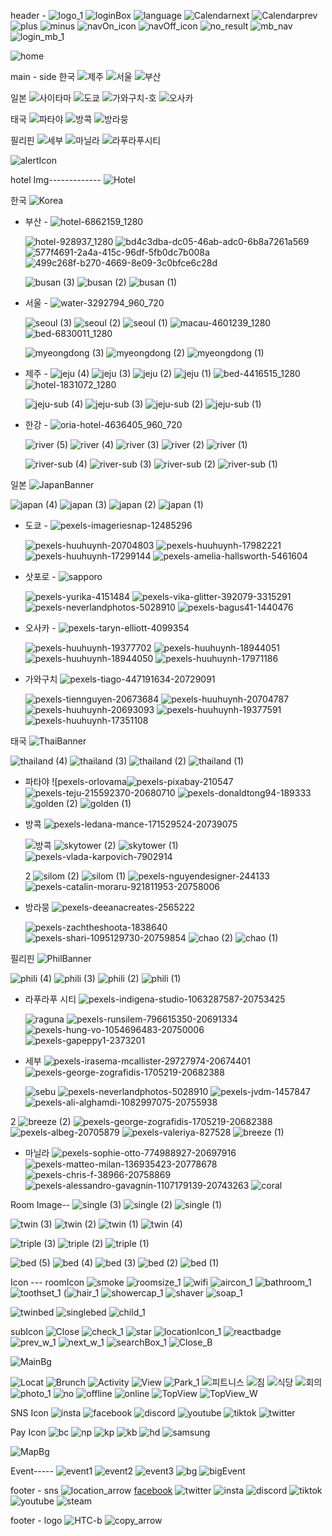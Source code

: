 header -
![logo_1](https://github.com/simjsik/savefile/assets/39624384/70f2dcbd-dd21-4d16-9aa3-fa0756ecc062)
![loginBox](https://github.com/simjsik/savefile/assets/39624384/985bd186-91e9-437b-91c7-6e1d2725855d)
![language](https://github.com/simjsik/savefile/assets/39624384/6e60b823-237c-49c8-9b30-c28659d381fc)
![Calendarnext](https://github.com/simjsik/savefile/assets/39624384/3ed517cf-52af-4c78-be11-b7a28e2f2f58)
![Calendarprev](https://github.com/simjsik/savefile/assets/39624384/d99b0090-cf55-4f4d-ad23-59f124992614)
![plus](https://github.com/simjsik/savefile/assets/39624384/664f1cd2-1c18-43ee-9066-d51065b4c938)
![minus](https://github.com/simjsik/savefile/assets/39624384/81074449-6762-4ba7-a088-a00a585886c5)
![navOn_icon](https://github.com/user-attachments/assets/6b8eeff2-2355-4495-ad6d-dcc969813f84)
![navOff_icon](https://github.com/user-attachments/assets/2b788ae1-56d2-4d9d-83ad-3c0e279f60cf)
![no_result](https://github.com/user-attachments/assets/d1e6d91c-553a-4223-856e-64029389471a)
![mb_nav](https://github.com/user-attachments/assets/01161483-2924-499b-98a3-10ba8c0e80e0)
![login_mb_1](https://github.com/user-attachments/assets/3b953b8d-4250-4c0d-8f85-99da101d1556)

![home](https://github.com/user-attachments/assets/39bd586f-e9cf-4b15-87e5-9d04e57a39ed)

main - side
한국
![제주](https://github.com/simjsik/savefile/assets/39624384/c2b8f930-0075-4e6c-9b3f-78297e52b9ee)
![서울](https://github.com/simjsik/savefile/assets/39624384/a2c5e383-8572-4cc3-b451-c42ea3fac2d5)
![부산](https://github.com/simjsik/savefile/assets/39624384/3201e968-aa14-49c5-8d24-36265a0f5d36)

일본
![사이타마](https://github.com/simjsik/savefile/assets/39624384/f68ae263-9ae8-49aa-a040-e9edd35f1c12)
![도쿄](https://github.com/simjsik/savefile/assets/39624384/e4de95e9-6650-4983-9807-1aefa6dffcc0)
![가와구치-호](https://github.com/simjsik/savefile/assets/39624384/ad1d56a5-21a6-406b-88f8-f27f1614ece5)
![오사카](https://github.com/simjsik/savefile/assets/39624384/6736f95a-4104-4eed-be6d-2ce2148520e7)

태국
![파타야](https://github.com/simjsik/savefile/assets/39624384/878dc0a5-52ed-4011-9b58-e9c6c4469566)
![방콕](https://github.com/simjsik/savefile/assets/39624384/dce54afc-0229-4385-9fd1-eedbcd0cc9f8)
![방라뭉](https://github.com/simjsik/savefile/assets/39624384/1f2945d3-a7b6-45c9-8ca8-105594732a00)

필리핀
![세부](https://github.com/simjsik/savefile/assets/39624384/799f3cf4-c0e8-4fd9-9fbf-b6c5152788af)
![마닐라](https://github.com/simjsik/savefile/assets/39624384/b79a2312-1eaa-4918-bc4d-ec8eab3df71f)
![라푸라푸시티](https://github.com/simjsik/savefile/assets/39624384/86aade06-4359-429f-a252-ee42c766ed4c)

![alertIcon](https://github.com/simjsik/savefile/assets/39624384/d109cea6-c8c2-4ad1-9a3f-68c18e222a8e)

hotel Img-------------
![Hotel](https://github.com/user-attachments/assets/13ab80bf-040f-4313-bf6a-9d7684a28cfa)

한국
  ![Korea](https://github.com/user-attachments/assets/ba9e4990-9dd4-4815-ab57-813e47051af4)

- 부산 -
  ![hotel-6862159_1280](https://github.com/user-attachments/assets/04cdabac-f50f-4041-98ec-727fafb47c01)
  
  ![hotel-928937_1280](https://github.com/user-attachments/assets/5db0e4cd-da85-4ff1-b36f-dd0482a4ffdf)
  ![bd4c3dba-dc05-46ab-adc0-6b8a7261a569](https://github.com/user-attachments/assets/7a657d3a-1e9c-4019-a36e-33c2a94decd2)
  ![577f4691-2a4a-415c-96df-5fb0dc7b008a](https://github.com/user-attachments/assets/2090fadc-fb88-43d5-99e1-922a57d2521b)
  ![499c268f-b270-4669-8e09-3c0bfce6c28d](https://github.com/user-attachments/assets/b7fc211f-95c2-4218-8ce5-7291fa7db75f)

  ![busan (3)](https://github.com/user-attachments/assets/5c5ad595-1d25-4963-bbd4-109e65a2fe84)
  ![busan (2)](https://github.com/user-attachments/assets/76d73658-4e2e-4c3a-b91d-2e2699329d6a)
  ![busan (1)](https://github.com/user-attachments/assets/09852079-a118-4589-ab2b-43b517dad977)

- 서울 -
  ![water-3292794_960_720](https://github.com/user-attachments/assets/c31abca3-5187-4f6c-91a5-59a309915975)
  
  ![seoul (3)](https://github.com/user-attachments/assets/fe5d3679-1e08-4d8b-9e85-5024471021bc)
  ![seoul (2)](https://github.com/user-attachments/assets/e8e36633-c217-45bf-a718-c256933dd5e6)
  ![seoul (1)](https://github.com/user-attachments/assets/f1f2d8c7-4be0-4fb5-811f-21b6d995b5e4)
  ![macau-4601239_1280](https://github.com/user-attachments/assets/903611cb-2873-444b-8641-36cefe0ebdfb)
  ![bed-6830011_1280](https://github.com/user-attachments/assets/8f7c5b99-66e7-4256-86ed-13ca0dc40c22)

  ![myeongdong (3)](https://github.com/user-attachments/assets/af4c4a6a-429c-4759-9ee9-bf7b03bcde9c)
  ![myeongdong (2)](https://github.com/user-attachments/assets/68c7f8fe-834d-4b5a-a1d0-e2f19a5a54ac)
  ![myeongdong (1)](https://github.com/user-attachments/assets/cf693b7e-a700-4d36-b0a3-eb8f6a5f7a49)

- 제주 -
  ![jeju (4)](https://github.com/user-attachments/assets/c8171013-6e90-4f07-b035-4ccd7320fd51)
  ![jeju (3)](https://github.com/user-attachments/assets/c0a3feb5-5f4c-48c0-b8ff-8c6b78157e79)
  ![jeju (2)](https://github.com/user-attachments/assets/d0d3250f-7298-4a9b-a5d1-6422269ffffb)
  ![jeju (1)](https://github.com/user-attachments/assets/647cb6a8-0bee-49ac-a8c2-e4a8eb8e37c9)
  ![bed-4416515_1280](https://github.com/user-attachments/assets/b0fae5c4-3027-4832-a2ee-65641201c2a8)
  ![hotel-1831072_1280](https://github.com/user-attachments/assets/d8f83636-c05f-484b-bca8-bd45f911ebb8)

  ![jeju-sub (4)](https://github.com/user-attachments/assets/435d5da1-a270-470b-a7af-acf6252ed274)
  ![jeju-sub (3)](https://github.com/user-attachments/assets/ac75cd35-e7a6-4b91-a5c1-9b6323d61e2d)
  ![jeju-sub (2)](https://github.com/user-attachments/assets/b1a0a455-dd99-496e-990f-8849e507cfdf)
  ![jeju-sub (1)](https://github.com/user-attachments/assets/d82a567f-f4af-42fc-bcbf-a3bc8020ce78)

- 한강 -
  ![oria-hotel-4636405_960_720](https://github.com/user-attachments/assets/e220e576-c79b-4ee2-9e0e-d2d8b10fda38)
  
  ![river (5)](https://github.com/user-attachments/assets/d344a3cf-bfc9-41dd-a9e3-c7778882a0ea)
  ![river (4)](https://github.com/user-attachments/assets/0fbe34af-3246-4ea5-9afb-670e96c8b758)
  ![river (3)](https://github.com/user-attachments/assets/20135041-ad55-4ebe-8da7-77d15acd9ce1)
  ![river (2)](https://github.com/user-attachments/assets/5e0e62d1-00f8-4de1-84ed-ff174b182e00)
  ![river (1)](https://github.com/user-attachments/assets/55db506f-e0f4-4805-8024-725b42e336cf)

  ![river-sub (4)](https://github.com/user-attachments/assets/83aa589c-4f6c-4673-b716-0c873350e4d5)
  ![river-sub (3)](https://github.com/user-attachments/assets/4acfc3a4-1ecd-441d-a84a-b7af08ab5b4f)
  ![river-sub (2)](https://github.com/user-attachments/assets/7cfef69e-5e49-4315-8c58-265aa68cae7c)
  ![river-sub (1)](https://github.com/user-attachments/assets/ceadaa0c-e083-4aab-88b1-16737a1643cf)

일본
![JapanBanner](https://github.com/user-attachments/assets/a484261e-e94e-477a-ba5d-f555389cac55)

![japan (4)](https://github.com/user-attachments/assets/f5c88ac2-a582-47bc-a172-200b3647f8f2)
![japan (3)](https://github.com/user-attachments/assets/ae264e4e-a3e9-4a49-8bcd-0d6f620f0756)
![japan (2)](https://github.com/user-attachments/assets/242056f3-571b-4237-a03c-0f5a4fca931b)
![japan (1)](https://github.com/user-attachments/assets/6fe20fb6-169a-4d53-8ea2-6303c4be4122)

- 도쿄 -
  ![pexels-imageriesnap-12485296](https://github.com/user-attachments/assets/55e1666b-679c-4c68-9984-7068d7fc2ddf)
  
  ![pexels-huuhuynh-20704803](https://github.com/user-attachments/assets/efd89067-d3f1-4252-b722-7c7cf1a9eb42)
  ![pexels-huuhuynh-17982221](https://github.com/user-attachments/assets/fe9b5e62-4a42-4051-8936-5256078c8458)
  ![pexels-huuhuynh-17299144](https://github.com/user-attachments/assets/c1aa7599-3f69-4b49-bd8c-702fa30fac32)
  ![pexels-amelia-hallsworth-5461604](https://github.com/user-attachments/assets/60cdce4d-3281-4c05-897e-674f64c3af16)

- 삿포로 -
  ![sapporo](https://github.com/user-attachments/assets/b53eeb44-caf5-4e64-af3c-6b8223a24aee)

  ![pexels-yurika-4151484](https://github.com/user-attachments/assets/978d7e99-5662-45f4-badf-2d0e7640d173)
  ![pexels-vika-glitter-392079-3315291](https://github.com/user-attachments/assets/7f92dc55-44a9-4ba3-9907-90205b9d3bd1)
  ![pexels-neverlandphotos-5028910](https://github.com/user-attachments/assets/65e4f994-6c67-4275-af2b-d5a13bfa3567)
  ![pexels-bagus41-1440476](https://github.com/user-attachments/assets/425b39a9-86a8-4dfa-8dae-7582129e4155)

- 오사카 -
  ![pexels-taryn-elliott-4099354](https://github.com/user-attachments/assets/afaae7c0-b75f-437b-8d50-f8342661f831)
  
  ![pexels-huuhuynh-19377702](https://github.com/user-attachments/assets/b2f19e79-ab56-464d-83e7-5be9b07d992f)
  ![pexels-huuhuynh-18944051](https://github.com/user-attachments/assets/34598c47-d25c-44e3-a854-0026d8b67116)
  ![pexels-huuhuynh-18944050](https://github.com/user-attachments/assets/a3ce7491-32f7-4adf-99b1-a5e89f0974fc)
  ![pexels-huuhuynh-17971186](https://github.com/user-attachments/assets/29803690-7aca-4756-923d-580a9b5e591e)

- 가와구치
  ![pexels-tiago-447191634-20729091](https://github.com/user-attachments/assets/f669b8d6-45ef-44d3-95a7-3f0a94c17f1e)
  
  ![pexels-tiennguyen-20673684](https://github.com/user-attachments/assets/560baca6-fd1d-41f3-b83b-d5cb768df7ca)
  ![pexels-huuhuynh-20704787](https://github.com/user-attachments/assets/ce3bae56-43a4-4f83-ac66-164787694cab)
  ![pexels-huuhuynh-20693093](https://github.com/user-attachments/assets/fa442823-0822-4167-9f83-add11d9cafd3)
  ![pexels-huuhuynh-19377591](https://github.com/user-attachments/assets/f5f67c46-591e-476d-9666-76065340ae56)
  ![pexels-huuhuynh-17351108](https://github.com/user-attachments/assets/f7025f8c-8db8-46b7-a05a-bcf271e6b80c)


태국
![ThaiBanner](https://github.com/user-attachments/assets/b1f95f41-0626-455a-96f1-5f802006e8a3)

![thailand (4)](https://github.com/user-attachments/assets/26ad5c1f-d545-4d11-91a2-05c17d73e2b5)
![thailand (3)](https://github.com/user-attachments/assets/f69f6d49-6e6e-4b4d-8ab4-771765d10d64)
![thailand (2)](https://github.com/user-attachments/assets/5400298d-c56a-4420-8ecc-db3657b51b7c)
![thailand (1)](https://github.com/user-attachments/assets/6f9284c4-35ae-4d00-b688-9e3aa1bd95e8)

- 파타야
  ![pexels-orlovama![pexels-pixabay-210547](https://github.com/user-attachments/assets/967c37a0-aad9-436f-863b-7ca4f6897f3c)
  ![pexels-teju-215592370-20680710](https://github.com/user-attachments/assets/333a3298-467b-4129-be11-0e4e56ee3ad4)
  ![pexels-donaldtong94-189333](https://github.com/user-attachments/assets/00f80cf4-a814-4ee3-af2b-a0467bb566ba)
  ![golden (2)](https://github.com/user-attachments/assets/2472f5e2-07cb-477c-9dd3-eeddf461a2ae)
  ![golden (1)](https://github.com/user-attachments/assets/a2adec1d-2650-4e62-a78d-9671e0199531)

- 방콕
  ![pexels-ledana-mance-171529524-20739075](https://github.com/user-attachments/assets/6b585079-ba30-4a26-9cd9-5289808feb58)
  
  ![방콕](https://github.com/user-attachments/assets/73c169ef-3b32-4358-850a-eace2e95e299)
  ![skytower (2)](https://github.com/user-attachments/assets/2c558761-7d4c-431a-a826-6dbdf16b77d9)
  ![skytower (1)](https://github.com/user-attachments/assets/7d65977a-73ba-4446-91be-e29112502c3d)
  ![pexels-vlada-karpovich-7902914](https://github.com/user-attachments/assets/c37db558-fc66-41bc-bfbc-75bbde579565)
  
  2
  ![silom (2)](https://github.com/user-attachments/assets/d0e8972c-82df-4af0-8bc0-caca089f93d7)
  ![silom (1)](https://github.com/user-attachments/assets/0395a1c5-bd98-49fa-bb07-4536f8de4449)
  ![pexels-nguyendesigner-244133](https://github.com/user-attachments/assets/09a7f475-9aad-47e0-8db4-98d9a41541b9)
  ![pexels-catalin-moraru-921811953-20758006](https://github.com/user-attachments/assets/749d6e10-3a64-438c-ab37-46dcae1f92e8)

- 방라뭉
  ![pexels-deeanacreates-2565222](https://github.com/user-attachments/assets/1aba27b8-8c1d-4062-b2e9-2138757c035c)
  
  ![pexels-zachtheshoota-1838640](https://github.com/user-attachments/assets/cb51ee4c-fab9-4619-9ac8-b59360d1f57b)
  ![pexels-shari-1095129730-20759854](https://github.com/user-attachments/assets/7386b83e-ff2c-4529-9a6d-7bcd0c35e289)
  ![chao (2)](https://github.com/user-attachments/assets/ee5141b5-c556-4d0c-a50c-23fdffefe4d8)
  ![chao (1)](https://github.com/user-attachments/assets/bd361f76-ae32-4723-bb1d-c560c06bb89c)

필리핀
![PhilBanner](https://github.com/user-attachments/assets/bdc2577c-2cfa-45ec-b562-ab85641f07e2)

![phili (4)](https://github.com/user-attachments/assets/01d6031c-e1c2-4162-a744-e71a910797f2)
![phili (3)](https://github.com/user-attachments/assets/f71d8cd0-974c-4da4-af5f-2f974619cffe)
![phili (2)](https://github.com/user-attachments/assets/aee8d68d-01c7-4d65-a4ce-883a55de5baf)
![phili (1)](https://github.com/user-attachments/assets/4a89abaa-1efe-4f98-a21c-8d26f2d126a8)

- 라푸라푸 시티
  ![pexels-indigena-studio-1063287587-20753425](https://github.com/user-attachments/assets/20d33713-3677-4ec0-ab94-1c88435dea46)
  
  ![raguna](https://github.com/user-attachments/assets/368d067b-00aa-4d4d-af2b-54b1ea4927df)
  ![pexels-runsilem-796615350-20691334](https://github.com/user-attachments/assets/3606b347-d73e-4957-b74e-3d47396c86fb)
  ![pexels-hung-vo-1054696483-20750006](https://github.com/user-attachments/assets/690f14de-f41d-4739-bfec-f1121e8e2412)
  ![pexels-gapeppy1-2373201](https://github.com/user-attachments/assets/06a0ffdb-23ae-44b0-88da-65f21b454178)

- 세부
  ![pexels-irasema-mcallister-29727974-20674401](https://github.com/user-attachments/assets/a7369d2c-a6ca-4da8-9242-984efa7a3f7c)
  ![pexels-george-zografidis-1705219-20682388](https://github.com/user-attachments/assets/00132f5d-77e2-45c6-a5b4-882ee612f20a)
  
  ![sebu](https://github.com/user-attachments/assets/80990f05-feda-430a-b8d5-c5b400971641)
  ![pexels-neverlandphotos-5028910](https://github.com/user-attachments/assets/b3d9d079-b358-4fed-a74f-542f1b8e8225)
  ![pexels-jvdm-1457847](https://github.com/user-attachments/assets/40ee9ae6-92b7-4ffa-875e-b6b070876424)
  ![pexels-ali-alghamdi-1082997075-20755938](https://github.com/user-attachments/assets/449ae0f2-ba0c-4aea-bc05-6ff9509f63b1)

2
  ![breeze (2)](https://github.com/user-attachments/assets/862a6570-1c4e-4343-baa4-81dd55a44056)
  ![pexels-george-zografidis-1705219-20682388](https://github.com/user-attachments/assets/adc6999f-b0b6-4764-b580-ca9150864282)
  ![pexels-albeg-20705879](https://github.com/user-attachments/assets/8921ef2c-aa54-462b-b406-a263d85f4f4e)
  ![pexels-valeriya-827528](https://github.com/user-attachments/assets/2b15d73d-4afc-436f-9e8b-7b39b384e389)
  ![breeze (1)](https://github.com/user-attachments/assets/f4590416-b6f0-426a-9575-f79d0c51b512)


- 마닐라
  ![pexels-sophie-otto-774988927-20697916](https://github.com/user-attachments/assets/40ff05d8-0c66-4ad0-8ec4-6780e6e9574e)
  ![pexels-matteo-milan-136935423-20778678](https://github.com/user-attachments/assets/63c4e7f9-5298-41a9-8cc6-d7991477bea6)
  ![pexels-chris-f-38966-20758869](https://github.com/user-attachments/assets/0f6ef2d0-21c4-4141-9c1b-67be554b8e06)
  ![pexels-alessandro-gavagnin-1107179139-20743263](https://github.com/user-attachments/assets/cf6d9261-d024-41d1-a50d-36edfb0556ae)
  ![coral](https://github.com/user-attachments/assets/96b10826-0058-45a0-8996-ec63e148fb52)


Room Image--
![single (3)](https://github.com/user-attachments/assets/c9b30b8e-1dc9-431b-9f70-81566b814646)
![single (2)](https://github.com/user-attachments/assets/c77925df-2be2-4d8a-aa88-2ea2ca09baf3)
![single (1)](https://github.com/user-attachments/assets/0637d60a-4fc7-46b0-82ec-a6dd068caf78)

![twin (3)](https://github.com/user-attachments/assets/98aa409f-6c5a-4811-b74d-436a56ae1b90)
![twin (2)](https://github.com/user-attachments/assets/acca0366-f938-4830-abfc-bdf8e0294ede)
![twin (1)](https://github.com/user-attachments/assets/e916bbf9-57a7-41b7-9c92-ad749bfbab8f)
![twin (4)](https://github.com/user-attachments/assets/db4d09b8-e53a-41c5-b07b-abc76631bef4)

![triple (3)](https://github.com/user-attachments/assets/dd4295d7-e108-48cd-8a44-8e02b0f84723)
![triple (2)](https://github.com/user-attachments/assets/5d72d0d8-2ff3-4104-8f9e-d857e5ce343a)
![triple (1)](https://github.com/user-attachments/assets/2f60b584-98a4-43b9-a29d-bd062ef76966)

![bed (5)](https://github.com/user-attachments/assets/b1f66f21-8132-415b-87dc-837a53324660)
![bed (4)](https://github.com/user-attachments/assets/ad999556-0fad-4169-bf0a-dc64bf18771a)
![bed (3)](https://github.com/user-attachments/assets/b2986a2b-9d54-41e1-af6a-4a40d549ddf5)
![bed (2)](https://github.com/user-attachments/assets/b382656e-a167-4e22-b413-18b71d3f2d3e)
![bed (1)](https://github.com/user-attachments/assets/a2fe67a3-53c2-4e1e-8d4b-9497699ac830)

Icon ---
roomIcon
![smoke](https://github.com/user-attachments/assets/b8bc9984-d829-425e-8372-1a508edae08e)
![roomsize_1](https://github.com/user-attachments/assets/1aec627a-9f05-48b6-8a6f-83b5ec578ef6)
![wifi](https://github.com/user-attachments/assets/4d91435c-9a75-46d1-a2d4-0de4daa91f47)
![aircon_1](https://github.com/user-attachments/assets/608bc0be-d855-4b55-92b5-180bc16998e4)
![bathroom_1](https://github.com/user-attachments/assets/b7006f8e-8147-4e36-8cc5-30da9ae5c15c)
![toothset_1](https://github.com/user-attachments/assets/a378b383-70ee-4951-99ca-c482707d4e5b)
(![hair_1](https://github.com/user-attachments/assets/f96419da-2966-4d14-8bb0-b3dc58fc98e3)
![showercap_1](https://github.com/user-attachments/assets/d8d5b869-c219-435f-9b57-cd8dae96ffe4)
![shaver](https://github.com/user-attachments/assets/2db709fa-0674-4a9a-889f-4df94a7b74f9)
![soap_1](https://github.com/user-attachments/assets/feba92ea-320b-4e03-8250-bd648bcdce33)

![twinbed](https://github.com/user-attachments/assets/87cd6430-bb0e-4278-9ea8-d7b0fd46e3e7)
![singlebed](https://github.com/user-attachments/assets/597eee21-7f0a-4de9-839b-492e8b4907ce)
![child_1](https://github.com/user-attachments/assets/84828adf-63bf-49f9-84e3-04966d271420)


subIcon
![Close](https://github.com/user-attachments/assets/bdc11b7c-1801-45da-8939-f1ae58eb3342)
![check_1](https://github.com/user-attachments/assets/8624b990-f132-4195-b44d-e2286eb84df7)
![star](https://github.com/user-attachments/assets/17543e67-901c-4023-a3d6-12a0cec324b5)
![locationIcon_1](https://github.com/user-attachments/assets/b7a9fa5d-e126-47b2-835f-ae85545dbd2b)
![reactbadge](https://github.com/user-attachments/assets/1f28fa14-1106-45c4-b2a2-5c51615057d2)
![prev_w_1](https://github.com/user-attachments/assets/07969943-db2a-4af3-96d1-4d66f8d1a604)
![next_w_1](https://github.com/user-attachments/assets/88bc4b88-e958-4478-9dc1-1579810ec7c2)
![searchBox_1](https://github.com/user-attachments/assets/a3e6154c-954e-4df2-9b8c-adf3a8160bcb)
![Close_B](https://github.com/user-attachments/assets/136ee635-423c-4c4b-8c89-505ea885fee6)

![MainBg](https://github.com/user-attachments/assets/315be9e6-20cb-411e-8c8d-6e394d2c1732)

![Locat](https://github.com/user-attachments/assets/8e082ae3-76e8-4f06-b275-a153b762c651)
![Brunch](https://github.com/user-attachments/assets/dab685c4-dc07-42a0-ace3-4e2fb6441c65)
![Activity](https://github.com/user-attachments/assets/f408a3b1-7030-4c80-82f4-73bebd9d5ff7)
![View](https://github.com/user-attachments/assets/112d1838-61ce-4264-9afc-d4ff3cc4a897)
![Park_1](https://github.com/user-attachments/assets/d91a46ff-ac86-4cba-8565-e69c45855aa2)
![피트니스](https://github.com/user-attachments/assets/fc2db4fc-7987-49bb-b02f-491d7b34259c)
![짐](https://github.com/user-attachments/assets/71c124dc-59e2-46d0-9f43-d480dbeb7e4e)
![식당](https://github.com/user-attachments/assets/d1ca3f6e-59e7-4d86-b1ba-bd23c12a6b93)
![회의](https://github.com/user-attachments/assets/a294ca82-7581-42ae-b022-9fd47d97f998)
![photo_1](https://github.com/user-attachments/assets/2583799b-7e06-4917-9b81-4a771a42b375)
![no](https://github.com/user-attachments/assets/6cea69a3-26c0-43c5-b01f-c6ed61c96b49)
![offline](https://github.com/user-attachments/assets/dbd56dbd-6720-41de-90cf-8110fa43a50d)
![online](https://github.com/user-attachments/assets/d6d7af89-6a5f-4081-b0d2-eb49b507040e)
![TopView](https://github.com/user-attachments/assets/9d2195f9-b2f1-4a1d-bccd-b221e3a8ea06)
![TopView_W](https://github.com/user-attachments/assets/04a6269e-348a-4088-9289-ea39d9525e8d)


SNS Icon
![insta](https://github.com/user-attachments/assets/db12b0be-a441-49c2-a043-c8a0e9938ee2)
![facebook](https://github.com/user-attachments/assets/8452a273-0ba4-451a-b558-78dba16f8562)
![discord](https://github.com/user-attachments/assets/616cb88b-fea5-4fdc-bbf8-f2dc572cc819)
![youtube](https://github.com/user-attachments/assets/658012c7-e5d9-4604-bfe9-b8e3722adf57)
![tiktok](https://github.com/user-attachments/assets/ff3c657e-3f5f-44b4-82ad-87b443e95080)
![twitter](https://github.com/user-attachments/assets/b12f5c62-693e-442f-80e3-290b05f8c9b9)

Pay  Icon
![bc](https://github.com/user-attachments/assets/67a70d52-c340-4db3-8ee1-44552ce66516)
![np](https://github.com/user-attachments/assets/ad809f19-8018-408d-a86e-14b836c13a10)
![kp](https://github.com/user-attachments/assets/c66236d8-a297-43b5-b16a-ad7056c3bce8)
![kb](https://github.com/user-attachments/assets/7ec88d65-ef34-4f8e-a92d-b54a08b8c93b)
![hd](https://github.com/user-attachments/assets/8be85846-bb40-4b0d-8931-36082be66759)
![samsung](https://github.com/user-attachments/assets/951a97ad-5075-4665-9cdc-43a90c6c28d3)

![MapBg](https://github.com/user-attachments/assets/91ab44e5-9747-461b-a0d0-a0e3e8989ea9)

Event-----
![event1](https://github.com/user-attachments/assets/cad73db3-6c69-47f2-a6cc-e6abcdf88419)
![event2](https://github.com/user-attachments/assets/0308278b-1b30-4c17-83cb-0a333bac5d0b)
![event3](https://github.com/user-attachments/assets/c7a7740f-75cc-4b17-859f-b390df4ffc80)
![bg](https://github.com/user-attachments/assets/b194c6ef-39e4-44c8-9478-4257c1bd23cd)
![bigEvent](https://github.com/user-attachments/assets/cb2d0c95-f5ec-489c-a308-75512ff697f2)



footer - sns
![location_arrow](https://github.com/simjsik/savefile/assets/39624384/955127d7-5a81-4446-9a38-9a2fbcf98e57)
[facebook](https://github.com/simjsik/savefile/assets/39624384/096a896c-8a07-425c-91c8-eeefdb9ca829)
![twitter](https://github.com/simjsik/savefile/assets/39624384/cb04918d-6b66-474f-8e27-a70bfd67f21c)
![insta](https://github.com/simjsik/savefile/assets/39624384/ff8a8677-bf06-4878-ac7b-af0ba65ea625)
![discord](https://github.com/simjsik/savefile/assets/39624384/61d8a887-ed2e-45c9-abf5-ba1b78a2e151)
![tiktok](https://github.com/simjsik/savefile/assets/39624384/e8cb3e45-19b7-448e-a91d-9246143ef60c)
![youtube](https://github.com/simjsik/savefile/assets/39624384/fc397ff1-bbd1-445b-b064-dbc246ac5330)
![steam](https://github.com/simjsik/savefile/assets/39624384/9ccd95c3-10af-4bcf-a17f-fc0d28cb19ef)

footer - logo
![HTC-b](https://github.com/simjsik/savefile/assets/39624384/3089671d-5d20-40a5-88ab-043713984d55)
![copy_arrow](https://github.com/simjsik/savefile/assets/39624384/5ccf4bb6-0ed9-4704-8422-54f69e6d8317)


